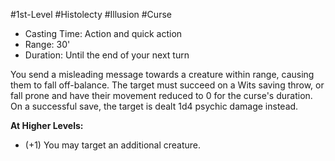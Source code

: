 #1st-Level #Histolecty #Illusion #Curse
 
- Casting Time: Action and quick action
- Range: 30'
- Duration: Until the end of your next turn  

You send a misleading message towards a creature within range, causing them to fall off-balance. The target must succeed on a Wits saving throw, or fall prone and have their movement reduced to 0 for the curse's duration. On a successful save, the target is dealt 1d4 psychic damage instead.
 
**At Higher Levels:** 
* (+1) You may target an additional creature.